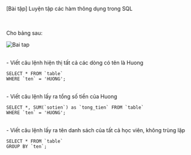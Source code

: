 <br>
[Bài tập] Luyện tập các hàm thông dụng trong SQL
<br><br><br>

Cho bảng sau:
<br>

![Bai tap](https://raw.githubusercontent.com/toannguyen2/Common-functions-in-SQL/master/Screen%20Shot%202019-11-21%20at%2010.55.16%20AM.png)


<br>
- Viết câu lệnh hiện thị tất cả các dòng có tên là Huong
    
    SELECT * FROM `table`
    WHERE `ten` = 'HUONG';
    

<br>
- Viết câu lệnh lấy ra tổng số tiền của Huong
    
    SELECT *, SUM(`sotien`) as `tong_tien` FROM `table`
    WHERE `ten` = 'HUONG';
    

<br>
- Viết câu lệnh lấy ra tên danh sách của tất cả học viên, không trùng lặp
    
    SELECT * FROM `table`
    GROUP BY `ten`;
    

